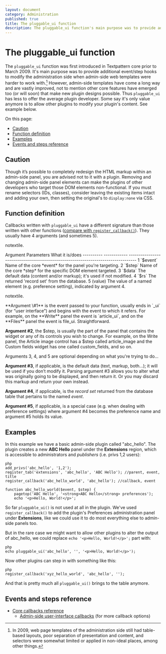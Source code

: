 ```yaml
---
layout: document
category: Administration
published: true
title: The pluggable_ui function
description: The pluggable_ui function's main purpose was to provide additional event/step hooks to modify the administration side.
---
```


# The pluggable_ui function

The `pluggable_ui` function was first introduced in Textpattern core prior to March 2009. It's main purpose was to provide additional event/step hooks to modify the administration side when admin-side web templates were harder to work with.[^1] However, admin-side templates have come a long way and are vastly improved, not to mention other core features have emerged too (or will soon) that make new plugin designs possible. Thus `pluggable_ui` has less to offer the average plugin developer. Some say it's only value anymore is to allow other plugins to modify your plugin's content. See example below.

On this page:

-   [Caution](#sec1)
-   [Function definition](#sec2)
-   [Examples](#sec3)
-   [Events and steps reference](#sec4)

## Caution

Though it’s possible to completely redesign the HTML markup within an
admin-side panel, you are advised not to it with a plugin. Removing and
changing admin-side panel elements can make the plugins of other
developers who target those DOM elements non-functional. If you must
rename selectors (IDs, classes), consider leaving the existing items
intact and adding your own, then setting the original's to
`display:none` via CSS.

## Function definition

Callbacks written with `pluggable_ui` have a different signature than
those written with other functions ([compare with
`register_callback()`](#)). They usually have 4 arguments (and sometimes
5).

notextile.

<div class="tabular-data" itemscope itemtype="http://schema.org/Table">
  Argument   Parameters   What it is/does
  ---------- ------------ ----------------------------------------------------------------------------------
  1          `$event`     Name of the core *event* for the panel you're targeting.
  2          `$step`      Name of the core *step* for the specific DOM element targeted.
  3          `$data`      The default data (content and/or markup); it's used if not modified.
  4          `$rs`        The returned 'record set' from the database.
  5          (value)      The value of a named element (e.g. preference setting), indicated by argument 4.

notextile.

</div>
**Argument \#1** is the event passed to your function, usually ends in
`_ui` (for “user interface”) and begins with the event to which it
refers. For example, on the **Write** panel the event is `article_ui`,
and on the **Files** panel the event is file_ui. Straightforward.

**Argument \#2**, the \$step, is usually the part of the panel that
contains the widget or any of its controls you wish to change. For
example, on the Write panel, the Article image control has a \$step
called article_image and the Custom fields widget has one called
custom_fields, and so on.

Arguments 3, 4, and 5 are optional depending on what you're trying to
do...

**Argument \#3**, if applicable, is the default data (text, markup,
both...); it will be used if you don’t modify it. Parsing argument \#3
allows you to alter what was originally going to be displayed, and then
return it. Or you may discard this markup and return your own instead.

**Argument \#4**, if applicable, is the *record set* returned from the
database table that pertains to the named *event*.

**Argument \#5**, if applicable, is a special case (e.g. when dealing
with preference settings) where argument \#4 becomes the preference name
and argument \#5 holds its value.

## Examples

In this example we have a basic admin-side plugin called "abc_hello".
The plugin creates a new **ABC Hello** panel under the **Extensions**
region, which is accessible to administrators and *publishers* (i.e.
privs 1,2 users):

    php
    add_privs('abc_hello', '1,2');
    register_tab('extensions', 'abc_hello', 'ABC Hello'); //parent, event, title
    register_callback('abc_hello_world', 'abc_hello'); //callback, event

    function abc_hello_world($event, $step) {
        pagetop('ABC Hello', '<strong>ABC Hello</strong> preferences');
        echo '<p>Hello, World!</p>';

So far `pluggable_ui()` is not used at all in the plugin. We've used
`register_callback()` to add the plugin's Preferences administration panel under
**Extensions**, like we could use it to do most everything else to
admin-side panels too.

But in the rare case we might want to allow other plugins to alter the
output of abc_hello, we could replace `echo '<p>Hello, World!</p>';`
part with:

    php
    echo pluggable_ui('abc_hello', '', '<p>Hello, World!</p>');

Now other plugins can step in with something like this:

    php
    register_callback('xyz_hello_world', 'abc_hello', '');

And that is pretty much all `pluggable_ui()` brings to the table
anymore.

## Events and steps reference

-   [Core callbacks
    reference](http://docs.textpattern.io/development/core-callbacks-reference)
    -   [Admin-side user-interface
        callbacks](http://docs.textpattern.io/development/core-callbacks-reference#sec2-4)
        (for more callback options)

[^1]: In 2009, web page templates of the administration side still had table-based layouts, poor separation of presentation and content, and selectors were somewhat limited or applied in non-ideal places, among other things.
